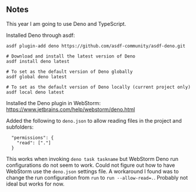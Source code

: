 ## Notes
This year I am going to use Deno and TypeScript.

Installed Deno through asdf:

```
asdf plugin-add deno https://github.com/asdf-community/asdf-deno.git

# Download and install the latest version of Deno
asdf install deno latest

# To set as the default version of Deno globally
asdf global deno latest

# To set as the default version of Deno locally (current project only)
asdf local deno latest
```

Installed the Deno plugin in WebStorm:
https://www.jetbrains.com/help/webstorm/deno.html

Added the following to `deno.json` to allow reading files in the project and 
subfolders:

```
  "permissions": {
    "read": ["."]
  }
```

This works when invoking `deno task taskname` but WebStorm Deno run 
configurations do not seem to work. Could not figure out how to have 
WebStorm use the `deno.json` settings file. A workaround I found was to 
change the run configuration from `run` to  `run --allow-read=.`. Probably 
not ideal but works for now.